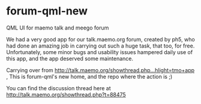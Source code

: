 forum-qml-new
=============

QML UI for maemo talk and meego forum

We had a very good app for our talk.maemo.org forum, created by ph5, who had done an amazing job
in carrying out such a huge task, that too, for free. Unfortunately,
some minor bugs and usability issues hampered daily use of this app, and the app deserved some maintenance.

Carrying over from http://talk.maemo.org/showthread.php...hlight=tmo+app ,
This is forum-qml's new home, and the repo where the action is ;)

You can find the discussion thread here at http://talk.maemo.org/showthread.php?t=88475
